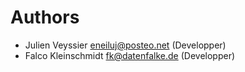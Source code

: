 # Authors

* Julien Veyssier <eneiluj@posteo.net> (Developper)
* Falco Kleinschmidt <fk@datenfalke.de> (Developper)

